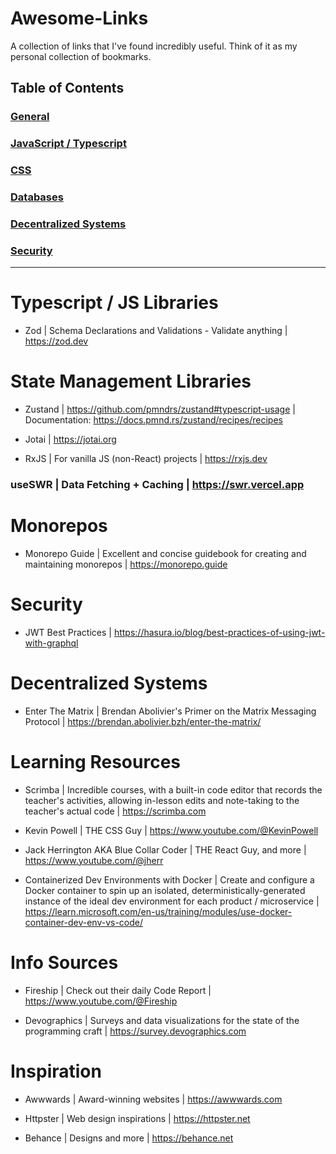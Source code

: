 # Awesome-Links
A collection of links that I've found incredibly useful. Think of it as my personal collection of bookmarks. 

## Table of Contents
### [General](/General.md)
### [JavaScript / Typescript](/Typescript.md)
### [CSS](/CSS.md)
### [Databases](/Databases.md)
### [Decentralized Systems](DecentralizedSystems.md)
### [Security](/Security.md)
---

# Typescript / JS Libraries

- Zod | Schema Declarations and Validations - Validate anything |  https://zod.dev 


# State Management Libraries

- Zustand | https://github.com/pmndrs/zustand#typescript-usage | Documentation: https://docs.pmnd.rs/zustand/recipes/recipes

- Jotai | https://jotai.org

- RxJS | For vanilla JS (non-React) projects | https://rxjs.dev

### useSWR | Data Fetching + Caching | https://swr.vercel.app


# Monorepos

- Monorepo Guide | Excellent and concise guidebook for creating and maintaining monorepos | https://monorepo.guide


# Security

- JWT Best Practices | https://hasura.io/blog/best-practices-of-using-jwt-with-graphql

# Decentralized Systems

- Enter The Matrix | Brendan Abolivier's Primer on the Matrix Messaging Protocol | https://brendan.abolivier.bzh/enter-the-matrix/

# Learning Resources

- Scrimba | Incredible courses, with a built-in code editor that records the teacher's activities, allowing in-lesson edits and note-taking to the teacher's actual code | https://scrimba.com

- Kevin Powell | THE CSS Guy | https://www.youtube.com/@KevinPowell

- Jack Herrington AKA Blue Collar Coder | THE React Guy, and more | https://www.youtube.com/@jherr

- Containerized Dev Environments with Docker | Create and configure a Docker container to spin up an isolated, deterministically-generated instance of the ideal dev environment for each product / microservice | https://learn.microsoft.com/en-us/training/modules/use-docker-container-dev-env-vs-code/

# Info Sources

- Fireship | Check out their daily Code Report | https://www.youtube.com/@Fireship

- Devographics | Surveys and data visualizations for the state of the programming craft | https://survey.devographics.com


# Inspiration

- Awwwards | Award-winning websites | https://awwwards.com

- Httpster | Web design inspirations | https://httpster.net

- Behance | Designs and more | https://behance.net

